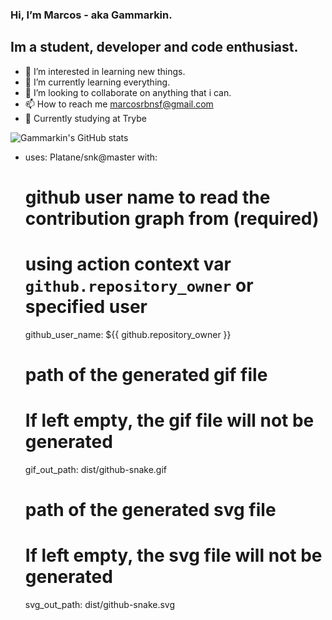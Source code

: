### Hi, I’m Marcos - aka Gammarkin.
##  Im a student, developer and code enthusiast.
- 👀 I’m interested in learning new things.
- 🌱 I’m currently learning everything.
- 💞️ I’m looking to collaborate on anything that i can.
- 📫 How to reach me marcosrbnsf@gmail.com
- 🚀 Currently studying at Trybe

![Gammarkin's GitHub stats](https://github-readme-stats.vercel.app/api?username=Gammarkin&show_icons=true&theme=dark)

- uses: Platane/snk@master
  with:
    # github user name to read the contribution graph from (**required**)
    # using action context var `github.repository_owner` or specified user
    github_user_name: ${{ github.repository_owner }}

    # path of the generated gif file
    # If left empty, the gif file will not be generated
    gif_out_path: dist/github-snake.gif

    # path of the generated svg file
    # If left empty, the svg file will not be generated
    svg_out_path: dist/github-snake.svg

<!---
Gammarkin/Gammarkin is a ✨ special ✨ repository because its `README.md` (this file) appears on your GitHub profile.
You can click the Preview link to take a look at your changes.
--->
